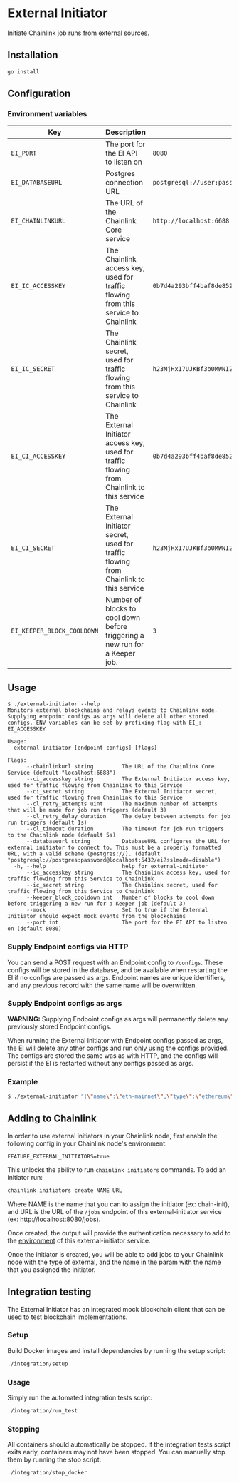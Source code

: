 # External Initiator

Initiate Chainlink job runs from external sources.

## Installation

`go install`

## Configuration

### Environment variables

| Key                        | Description                                                                                | Example                                                            |
| -------------------------- | ------------------------------------------------------------------------------------------ | ------------------------------------------------------------------ |
| `EI_PORT`                  | The port for the EI API to listen on                                                       | `8080`                                                             |
| `EI_DATABASEURL`           | Postgres connection URL                                                                    | `postgresql://user:pass@localhost:5432/ei`                         |
| `EI_CHAINLINKURL`          | The URL of the Chainlink Core service                                                      | `http://localhost:6688`                                            |
| `EI_IC_ACCESSKEY`          | The Chainlink access key, used for traffic flowing from this service to Chainlink          | `0b7d4a293bff4baf8de852bfa1f1f78a`                                 |
| `EI_IC_SECRET`             | The Chainlink secret, used for traffic flowing from this service to Chainlink              | `h23MjHx17UJKBf3b0MWNI2P/UPh3c3O7/j8ivKCBhvcWH3H+xso4Gehny/lgpAht` |
| `EI_CI_ACCESSKEY`          | The External Initiator access key, used for traffic flowing from Chainlink to this service | `0b7d4a293bff4baf8de852bfa1f1f78a`                                 |
| `EI_CI_SECRET`             | The External Initiator secret, used for traffic flowing from Chainlink to this service     | `h23MjHx17UJKBf3b0MWNI2P/UPh3c3O7/j8ivKCBhvcWH3H+xso4Gehny/lgpAht` |
| `EI_KEEPER_BLOCK_COOLDOWN` | Number of blocks to cool down before triggering a new run for a Keeper job.                | `3`                                                                |

## Usage

``` 
$ ./external-initiator --help
Monitors external blockchains and relays events to Chainlink node. Supplying endpoint configs as args will delete all other stored configs. ENV variables can be set by prefixing flag with EI_: EI_ACCESSKEY

Usage:
  external-initiator [endpoint configs] [flags]

Flags:
      --chainlinkurl string         The URL of the Chainlink Core Service (default "localhost:6688")
      --ci_accesskey string         The External Initiator access key, used for traffic flowing from Chainlink to this Service
      --ci_secret string            The External Initiator secret, used for traffic flowing from Chainlink to this Service
      --cl_retry_attempts uint      The maximum number of attempts that will be made for job run triggers (default 3)
      --cl_retry_delay duration     The delay between attempts for job run triggers (default 1s)
      --cl_timeout duration         The timeout for job run triggers to the Chainlink node (default 5s)
      --databaseurl string          DatabaseURL configures the URL for external initiator to connect to. This must be a properly formatted URL, with a valid scheme (postgres://). (default "postgresql://postgres:password@localhost:5432/ei?sslmode=disable")
  -h, --help                        help for external-initiator
      --ic_accesskey string         The Chainlink access key, used for traffic flowing from this Service to Chainlink
      --ic_secret string            The Chainlink secret, used for traffic flowing from this Service to Chainlink
      --keeper_block_cooldown int   Number of blocks to cool down before triggering a new run for a Keeper job (default 3)
      --mock                        Set to true if the External Initiator should expect mock events from the blockchains
      --port int                    The port for the EI API to listen on (default 8080)
```

### Supply Endpoint configs via HTTP

You can send a POST request with an Endpoint config to `/configs`.
These configs will be stored in the database, and be available when restarting the EI if no configs are passed as args.
Endpoint names are unique identifiers, and any previous record with the same name will be overwritten.

### Supply Endpoint configs as args

**WARNING:** Supplying Endpoint configs as args will permanently delete any previously stored Endpoint configs.

When running the External Initiator with Endpoint configs passed as args, the EI will delete any other configs and run only using the configs provided.
The configs are stored the same was as with HTTP, and the configs will persist if the EI is restarted without any configs passed as args.

### Example

```bash
$ ./external-initiator "{\"name\":\"eth-mainnet\",\"type\":\"ethereum\",\"url\":\"ws://localhost:8546/\"}" --chainlink "http://localhost:6688/"
```

## Adding to Chainlink

In order to use external initiators in your Chainlink node, first enable the following config in your Chainlink node's environment:

```
FEATURE_EXTERNAL_INITIATORS=true
```

This unlocks the ability to run `chainlink initiators` commands. To add an initiator run:

```bash
chainlink initiators create NAME URL
```

Where NAME is the name that you can to assign the initiator (ex: chain-init), and URL is the URL of the `/jobs` endpoint of this external-initiator service (ex: http://localhost:8080/jobs).

Once created, the output will provide the authentication necessary to add to the [environment](#environment-variables) of this external-initiator service.

Once the initiator is created, you will be able to add jobs to your Chainlink node with the type of external, and the name in the param with the name that you assigned the initiator.

## Integration testing

The External Initiator has an integrated mock blockchain client that can be used to test blockchain implementations.

### Setup

Build Docker images and install dependencies by running the setup script:

```bash
./integration/setup
```

### Usage

Simply run the automated integration tests script:

```bash
./integration/run_test
```

### Stopping

All containers should automatically be stopped. If the integration tests script exits early, containers may not have
been stopped. You can manually stop them by running the stop script:

```bash
./integration/stop_docker
```
